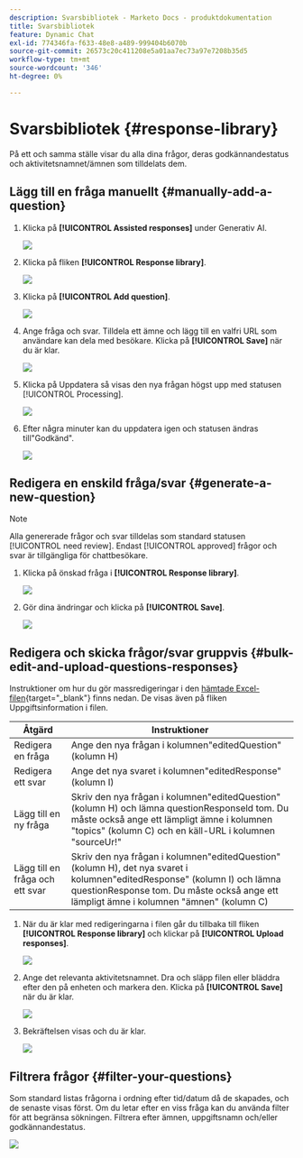 ```yaml
---
description: Svarsbibliotek - Marketo Docs - produktdokumentation
title: Svarsbibliotek
feature: Dynamic Chat
exl-id: 774346fa-f633-48e8-a489-999404b6070b
source-git-commit: 26573c20c411208e5a01aa7ec73a97e7208b35d5
workflow-type: tm+mt
source-wordcount: '346'
ht-degree: 0%

---
```


# Svarsbibliotek {#response-library}

På ett och samma ställe visar du alla dina frågor, deras godkännandestatus och aktivitetsnamnet/ämnen som tilldelats dem.

## Lägg till en fråga manuellt {#manually-add-a-question}

1. Klicka på **[!UICONTROL Assisted responses]** under Generativ AI.

   ![](assets/response-library-1.png)

1. Klicka på fliken **[!UICONTROL Response library]**.

   ![](assets/response-library-2.png)

1. Klicka på **[!UICONTROL Add question]**.

   ![](assets/response-library-3.png)

1. Ange fråga och svar. Tilldela ett ämne och lägg till en valfri URL som användare kan dela med besökare. Klicka på **[!UICONTROL Save]** när du är klar.

   ![](assets/response-library-4.png)

1. Klicka på Uppdatera så visas den nya frågan högst upp med statusen [!UICONTROL Processing].

   ![](assets/response-library-5.png)

1. Efter några minuter kan du uppdatera igen och statusen ändras till&quot;Godkänd&quot;.

   ![](assets/response-library-6.png)

## Redigera en enskild fråga/svar {#generate-a-new-question}

>[!NOTE]
>
>Alla genererade frågor och svar tilldelas som standard statusen [!UICONTROL need review]. Endast [!UICONTROL approved] frågor och svar är tillgängliga för chattbesökare.

1. Klicka på önskad fråga i **[!UICONTROL Response library]**.

   ![](assets/response-library-7.png)

1. Gör dina ändringar och klicka på **[!UICONTROL Save]**.

   ![](assets/response-library-8.png)

## Redigera och skicka frågor/svar gruppvis {#bulk-edit-and-upload-questions-responses}

Instruktioner om hur du gör massredigeringar i den [hämtade Excel-filen](/help/marketo/product-docs/demand-generation/dynamic-chat/generative-ai/question-generation.md#download-questions-and-responses){target="_blank"} finns nedan. De visas även på fliken Uppgiftsinformation i filen.

<table>
<thead>
  <tr>
    <th>Åtgärd</th>
    <th>Instruktioner</th>
  </tr>
</thead>
<tbody>
  <tr>
    <td>Redigera en fråga</td>
    <td>Ange den nya frågan i kolumnen"editedQuestion" (kolumn H)</td>
  </tr>
  <tr>
    <td>Redigera ett svar</td>
    <td>Ange det nya svaret i kolumnen"editedResponse" (kolumn I)</td>
  </tr>
  <tr>
    <td>Lägg till en ny fråga</td>
    <td>Skriv den nya frågan i kolumnen"editedQuestion" (kolumn H) och lämna questionResponseld tom. Du måste också ange ett lämpligt ämne i kolumnen "topics" (kolumn C) och en käll-URL i kolumnen "sourceUr!"</td>
  </tr>
  <tr>
    <td>Lägg till en fråga och ett svar</td>
    <td>Skriv den nya frågan i kolumnen"editedQuestion" (kolumn H), det nya svaret i kolumnen"editedResponse" (kolumn I) och lämna questionResponse tom. Du måste också ange ett lämpligt ämne i kolumnen "ämnen" (kolumn C)</td>
  </tr>
</tbody>
</table>

1. När du är klar med redigeringarna i filen går du tillbaka till fliken **[!UICONTROL Response library]** och klickar på **[!UICONTROL Upload responses]**.

   ![](assets/response-library-9.png)

1. Ange det relevanta aktivitetsnamnet. Dra och släpp filen eller bläddra efter den på enheten och markera den. Klicka på **[!UICONTROL Save]** när du är klar.

   ![](assets/response-library-10.png)

1. Bekräftelsen visas och du är klar.

   ![](assets/response-library-11.png)

## Filtrera frågor {#filter-your-questions}

Som standard listas frågorna i ordning efter tid/datum då de skapades, och de senaste visas först. Om du letar efter en viss fråga kan du använda filter för att begränsa sökningen. Filtrera efter ämnen, uppgiftsnamn och/eller godkännandestatus.

![](assets/response-library-12.png)
